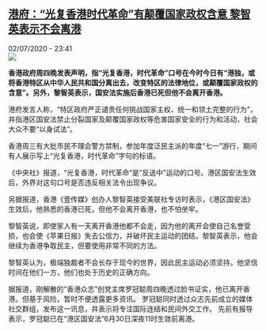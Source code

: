 <!--1593730574000-->
[港府：“光复香港时代革命”有颠覆国家政权含意 黎智英表示不会离港](http://www.rfi.fr//cn/%E4%B8%AD%E5%9B%BD/20200702-%E6%B8%AF%E5%BA%9C-%E5%85%89%E5%A4%8D%E9%A6%99%E6%B8%AF%E6%97%B6%E4%BB%A3%E9%9D%A9%E5%91%BD-%E6%9C%89%E9%A2%A0%E8%A6%86%E5%9B%BD%E5%AE%B6%E6%94%BF%E6%9D%83%E5%90%AB%E6%84%8F-%E9%BB%8E%E6%99%BA%E8%8B%B1%E8%A1%A8%E7%A4%BA%E4%B8%8D%E4%BC%9A%E7%A6%BB%E6%B8%AF)
------

<div>02/07/2020 - 23:41</div><img src="https://s.rfi.fr/media/display/cfa5563e-bcac-11ea-b3c2-005056a98db9/w:310/p:16x9/20191226025033--DIADF--rj75zuik.jpg"><p><strong>香港政府周四晚发表声明，指“光复香港，时代革命”口号在今时今日有“港独，或将香港特区从中华人民共和国分离出去，改变特区的法律地位，或颠覆国家政权的含意”。另外，黎智英表示，国安法实施后香港已死但他不会离开香港。</strong></p><div class="t-content__body u-clearfix"><div class="m-interstitial"></div><p>港府发言人称，“特区政府严正谴责任何挑战国家主权、统一和领土完整的行为”，并指港区国安法禁止分裂国家及颠覆国家政权等危害国家安全的行为和活动，社会大众不要“以身试法”。</p><p>香港周三有大批市民不理会警方禁制，参加年度泛民主派的年度“七一”游行，期间有人展示写上“光复香港，时代革命”字句的标语。</p><p>《中央社》报道，“光复香港，时代革命”是“反送中”运动的口号。港区国安法生效后，外界对这句口号是否违反相关法令出现争议。</p><p>另据报道，香港《壹传媒》创办人黎智英接受美联社专访时表示，《港区国安法》生效后，他熟悉的香港已死，但他不会离开香港，也不怕坐牢。</p><p>黎智英说，即使家人有一天离开香港他都不会走，因为他的离开会使自己名誉受损，也会使《苹果日报》失去公信力，并破坏民主运动的团结。黎智英表示，他会继续为香港争取民主，但要使用非常不同的方法。</p><p>黎智英认为，极端独裁者不会长存于现今的世界，因此民主运动必须坚持。他坚信时间在他们一方，他们也处于历史的正确方向。</p><p>据报道，刚解散的“香港众志”创党主席罗冠聪周四晚透过脸书证实，他已离开香港。但基于风险，暂时不便透露更多资讯。 罗冠聪同时透过众志先前成立的媒体社交群组，发布这一讯息，并表示将专注国际连结和民间外交工作。 先前有报导表示，罗冠聪已在“港区国安法”6月30日深夜11时生效前离港。</p><div class="o-self-promo o-self-promo--nl o-self-promo--hidden" data-selfpromo-newsletter></div><div class="o-self-promo o-self-promo--app o-self-promo--hidden" data-selfpromo-app></div></div>
